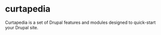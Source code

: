 curtapedia
==========

Curtapedia is a set of Drupal features and modules designed to quick-start your Drupal site.
